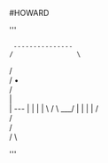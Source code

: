 #HOWARD

'''

     ---------------
    /                \
   /                  \
  /               •    \
 /                      \
 |                       \
 |                     ---
 |                    |
 |                    |
  \                  /
   \             ___/
    |           |
    |           |
   /            \
  /              \
 /                \
/                  \

'''
